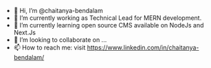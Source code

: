- 👋 Hi, I’m @chaitanya-bendalam
- 🔭 I’m currently working as Technical Lead for MERN development.
- 🌱 I’m currently learning open source CMS available on NodeJs and Next.Js  
- 👯 I’m looking to collaborate on ...
- 📫 How to reach me: visit https://www.linkedin.com/in/chaitanya-bendalam/
